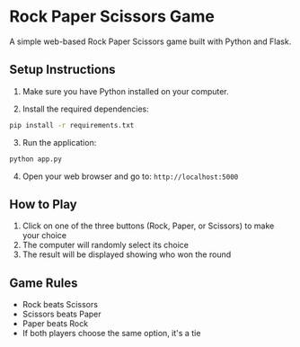 # Rock Paper Scissors Game

A simple web-based Rock Paper Scissors game built with Python and Flask.

## Setup Instructions

1. Make sure you have Python installed on your computer.

2. Install the required dependencies:
```bash
pip install -r requirements.txt
```

3. Run the application:
```bash
python app.py
```

4. Open your web browser and go to: `http://localhost:5000`

## How to Play

1. Click on one of the three buttons (Rock, Paper, or Scissors) to make your choice
2. The computer will randomly select its choice
3. The result will be displayed showing who won the round

## Game Rules

- Rock beats Scissors
- Scissors beats Paper
- Paper beats Rock
- If both players choose the same option, it's a tie 